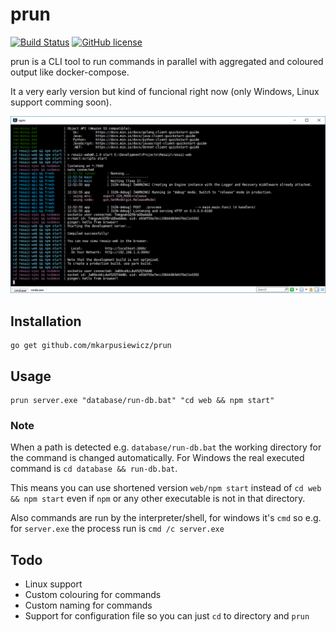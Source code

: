 # prun

[![Build Status](https://travis-ci.com/mkarpusiewicz/prun.svg?branch=master)](https://travis-ci.com/mkarpusiewicz/prun)
[![GitHub license](https://img.shields.io/github/license/mkarpusiewicz/prun.svg)](https://github.com/mkarpusiewicz/prun/blob/master/LICENSE)

prun is a CLI tool to run commands in parallel with aggregated and coloured output like docker-compose.

It a very early version but kind of funcional right now (only Windows, Linux support comming soon).

![prun in action](./sample.png)

## Installation

    go get github.com/mkarpusiewicz/prun

## Usage

    prun server.exe "database/run-db.bat" "cd web && npm start"

### Note

When a path is detected e.g. `database/run-db.bat` the working directory for the command is changed automatically. For Windows the real executed command is `cd database && run-db.bat`.

This means you can use shortened version `web/npm start` instead of `cd web && npm start` even if `npm` or any other executable is not in that directory.

Also commands are run by the interpreter/shell, for windows it's `cmd` so e.g. for `server.exe` the process run is `cmd /c server.exe`

## Todo

- Linux support
- Custom colouring for commands
- Custom naming for commands
- Support for configuration file so you can just `cd` to directory and `prun`
